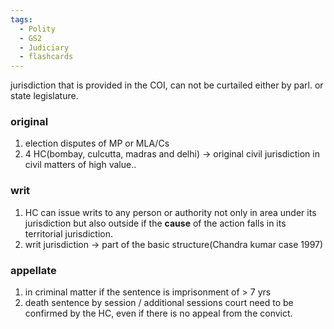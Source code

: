 ```yaml
---
tags:
  - Polity
  - GS2
  - Judiciary
  - flashcards
---
```

jurisdiction that is provided in the COI, can not be curtailed either by parl. or state legislature.
### original 
1. election disputes of MP or MLA/Cs
2. 4 HC(bombay, culcutta, madras and delhi) -> original civil jurisdiction in civil matters of high value..
### writ 
1. HC can issue writs to any person or authority not only in area under its jurisdiction but also outside if the **cause** of the action falls in its territorial jurisdiction.
2. writ jurisdiction  -> part of the basic structure(Chandra kumar case 1997)
### appellate 
1. in criminal matter if the sentence is imprisonment of > 7 yrs
2. death sentence by session / additional sessions court need to be confirmed by the HC, even if there is no appeal from the convict.